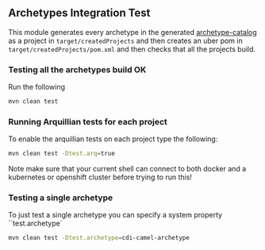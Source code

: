 ## Archetypes Integration Test

This module generates every archetype in the generated [archetype-catalog](../archetypes-catalog) as a project in `target/createdProjects` and then creates an uber pom in `target/createdProjects/pom.xml` and then checks that all the projects build.

### Testing all the archetypes build OK

Run the following

```sh
mvn clean test
```

### Running Arquillian tests for each project

To enable the arquillian tests on each project type the following:

```sh
mvn clean test -Dtest.arq=true
```

Note make sure that your current shell can connect to both docker and a kubernetes or openshift cluster before trying to run this!

### Testing a single archetype

To just test a single archetype you can specify a system property ``test.archetype`

```sh
mvn clean test -Dtest.archetype=cdi-camel-archetype
```